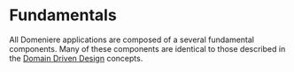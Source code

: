 # Fundamentals
All Domeniere applications are composed of a several fundamental components. Many of these components are identical to those described in the [Domain Driven Design](https://en.wikipedia.org/wiki/Domain-driven_design) concepts.